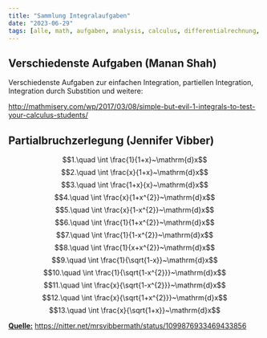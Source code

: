 ```yaml
---
title: "Sammlung Integralaufgaben"
date: "2023-06-29"
tags: [alle, math, aufgaben, analysis, calculus, differentialrechnung, partial_fraction, partialbruchzerlegung, substitution, partielle_integration, integral]
---
```


## Verschiedenste Aufgaben (Manan Shah)

Verschiedenste Aufgaben zur einfachen Integration, partiellen Integration, Integration durch Substition und weitere: 

http://mathmisery.com/wp/2017/03/08/simple-but-evil-1-integrals-to-test-your-calculus-students/

## Partialbruchzerlegung (Jennifer Vibber)

$$1.\quad \int \frac{1}{1+x}~\mathrm{d}x$$
$$2.\quad \int \frac{x}{1+x}~\mathrm{d}x$$
$$3.\quad \int \frac{1+x}{x}~\mathrm{d}x$$
$$4.\quad \int \frac{x}{1+x^{2}}~\mathrm{d}x$$
$$5.\quad \int \frac{x}{1-x^{2}}~\mathrm{d}x$$
$$6.\quad \int \frac{1}{1+x^{2}}~\mathrm{d}x$$
$$7.\quad \int \frac{1}{1-x^{2}}~\mathrm{d}x$$
$$8.\quad \int \frac{1}{x+x^{2}}~\mathrm{d}x$$
$$9.\quad \int \frac{1}{\sqrt{1-x}}~\mathrm{d}x$$
$$10.\quad \int \frac{1}{\sqrt{1-x^{2}}}~\mathrm{d}x$$
$$11.\quad \int \frac{x}{\sqrt{1-x^{2}}}~\mathrm{d}x$$
$$12.\quad \int \frac{x}{\sqrt{1+x^{2}}}~\mathrm{d}x$$
$$13.\quad \int \frac{x}{\sqrt{1+x}}~\mathrm{d}x$$

<u>**Quelle:**</u> https://nitter.net/mrsvibbermath/status/1099876933469433856

